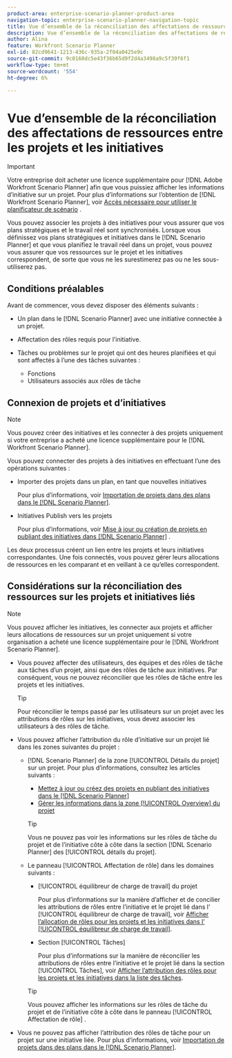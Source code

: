 ```yaml
---
product-area: enterprise-scenario-planner-product-area
navigation-topic: enterprise-scenario-planner-navigation-topic
title: Vue d’ensemble de la réconciliation des affectations de ressources entre les projets et les initiatives
description: Vue d’ensemble de la réconciliation des affectations de ressources entre les projets et les initiatives
author: Alina
feature: Workfront Scenario Planner
exl-id: 82cd9641-1213-436c-935a-2f04a0425e9c
source-git-commit: 9c0160dc5e43f36b65d9f2d4a3498a9c5f39f6f1
workflow-type: tm+mt
source-wordcount: '554'
ht-degree: 6%

---
```


# Vue d’ensemble de la réconciliation des affectations de ressources entre les projets et les initiatives

>[!IMPORTANT]
>
>Votre entreprise doit acheter une licence supplémentaire pour [!DNL Adobe Workfront Scenario Planner] afin que vous puissiez afficher les informations d’initiative sur un projet. Pour plus d’informations sur l’obtention de [!DNL Workfront Scenario Planner], voir [Accès nécessaire pour utiliser le planificateur de scénario](../scenario-planner/access-needed-to-use-sp.md) .

<!--
<p data-mc-conditions="QuicksilverOrClassic.Draft mode">(NOTE: two more articles were added to split content from here according to where the reconciling can happen) </p>
-->

Vous pouvez associer les projets à des initiatives pour vous assurer que vos plans stratégiques et le travail réel sont synchronisés. Lorsque vous définissez vos plans stratégiques et initiatives dans le [!DNL Scenario Planner] et que vous planifiez le travail réel dans un projet, vous pouvez vous assurer que vos ressources sur le projet et les initiatives correspondent, de sorte que vous ne les surestimerez pas ou ne les sous-utiliserez pas.

## Conditions préalables

Avant de commencer, vous devez disposer des éléments suivants :

* Un plan dans le [!DNL Scenario Planner] avec une initiative connectée à un projet.
* Affectation des rôles requis pour l’initiative.
* Tâches ou problèmes sur le projet qui ont des heures planifiées et qui sont affectés à l’une des tâches suivantes :

   * Fonctions
   * Utilisateurs associés aux rôles de tâche

## Connexion de projets et d’initiatives

>[!NOTE]
>
>Vous pouvez créer des initiatives et les connecter à des projets uniquement si votre entreprise a acheté une licence supplémentaire pour le [!DNL Workfront Scenario Planner].

Vous pouvez connecter des projets à des initiatives en effectuant l’une des opérations suivantes :

* Importer des projets dans un plan, en tant que nouvelles initiatives

  Pour plus d’informations, voir [Importation de projets dans des plans dans le  [!DNL Scenario Planner]](../scenario-planner/import-projects-to-plans.md).

* Initiatives Publish vers les projets

  Pour plus d’informations, voir [Mise à jour ou création de projets en publiant des initiatives dans  [!DNL Scenario Planner]](../scenario-planner/publish-scenarios-update-projects.md) .

Les deux processus créent un lien entre les projets et leurs initiatives correspondantes. Une fois connectés, vous pouvez gérer leurs allocations de ressources en les comparant et en veillant à ce qu’elles correspondent.

## Considérations sur la réconciliation des ressources sur les projets et initiatives liés

>[!NOTE]
>
>Vous pouvez afficher les initiatives, les connecter aux projets et afficher leurs allocations de ressources sur un projet uniquement si votre organisation a acheté une licence supplémentaire pour le [!DNL Workfront Scenario Planner].

* Vous pouvez affecter des utilisateurs, des équipes et des rôles de tâche aux tâches d’un projet, ainsi que des rôles de tâche aux initiatives. Par conséquent, vous ne pouvez réconcilier que les rôles de tâche entre les projets et les initiatives.

  >[!TIP]
  >
  >Pour réconcilier le temps passé par les utilisateurs sur un projet avec les attributions de rôles sur les initiatives, vous devez associer les utilisateurs à des rôles de tâche.

* Vous pouvez afficher l’attribution du rôle d’initiative sur un projet lié dans les zones suivantes du projet :

   * [!DNL Scenario Planner] de la zone [!UICONTROL Détails du projet] sur un projet. Pour plus d’informations, consultez les articles suivants :

      * [ Mettez à jour ou créez des projets en publiant des initiatives dans le  [!DNL Scenario Planner]](../scenario-planner/publish-scenarios-update-projects.md)
      * [Gérer les informations dans la zone [!UICONTROL Overview] du projet](../manage-work/projects/manage-projects/understand-project-overview-area.md)

     >[!TIP]
     >
     >Vous ne pouvez pas voir les informations sur les rôles de tâche du projet et de l’initiative côte à côte dans la section [!DNL Scenario Planner] des [!UICONTROL détails du projet].

   * Le panneau [!UICONTROL Affectation de rôle] dans les domaines suivants :

      * [!UICONTROL équilibreur de charge de travail] du projet

        Pour plus d’informations sur la manière d’afficher et de concilier les attributions de rôles entre l’initiative et le projet lié dans l’ [!UICONTROL équilibreur de charge de travail], voir [Afficher l’allocation de rôles pour les projets et les initiatives dans l’ [!UICONTROL équilibreur de charge de travail]](../scenario-planner/show-role-allocation-workload-balancer.md).

      * Section [!UICONTROL Tâches]

        Pour plus d’informations sur la manière de réconcilier les attributions de rôles entre l’initiative et le projet lié dans la section [!UICONTROL Tâches], voir [Afficher l’attribution des rôles pour les projets et les initiatives dans la liste des tâches](../scenario-planner/show-role-allocation-task-list-nwe.md).

     >[!TIP]
     >
     >Vous pouvez afficher les informations sur les rôles de tâche du projet et de l’initiative côte à côte dans le panneau [!UICONTROL Affectation de rôle] .

* Vous ne pouvez pas afficher l’attribution des rôles de tâche pour un projet sur une initiative liée. Pour plus d’informations, voir [Importation de projets dans des plans dans le  [!DNL Scenario Planner]](../scenario-planner/import-projects-to-plans.md).

  <!--
  <MadCap:conditionalText data-mc-conditions="QuicksilverOrClassic.Draft mode">
  (NOTE: this might change - project job role visibility into initiative)
  </MadCap:conditionalText>
  -->
